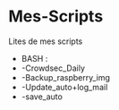 # Mes-Scripts
Lites de mes scripts
* BASH :
* -Crowdsec_Daily
* -Backup_raspberry_img
* -Update_auto+log_mail
* -save_auto
